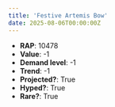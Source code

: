 ```yaml
---
title: 'Festive Artemis Bow'
date: 2025-08-06T00:00:00Z
---
```

- **RAP**: 10478
- **Value**: -1
- **Demand level**: -1
- **Trend**: -1
- **Projected?**: True
- **Hyped?**: True
- **Rare?**: True
